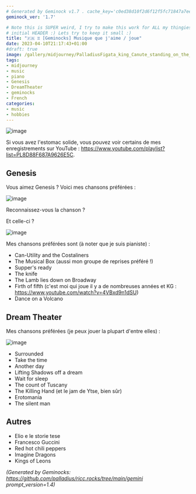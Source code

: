 ```yaml
---
# Generated by Geminock v1.7 . cache_key='c0ed38d10f2d6f12f5fc71847a7ee0a8620039c4b3bb9751ef06d189a9a97211-fr.yaml'
geminock_ver: '1.7'

# Note this is SUPER weird, I try to make this work for ALL my thingies so there might be some behavioural clatches in the
# initial HEADER :) Lets try to keep it small :)
title: "🇫🇷 ♊ [Geminocks] Musique que j'aime / joue"
date: 2023-04-10T21:17:43+01:00
#draft: true
image: /gallery/midjourney/PalladiusFigata_king_Canute_standing_on_the_shore_and_speaking__dd781f09-c2c5-48bd-9e1c-d6bcbed9bd6a.png
tags:
- midjourney
- music
- piano
- Genesis
- DreamTheater
- geminocks
- French
categories:
- music
- hobbies
---
```


![image](/gallery/midjourney/PalladiusFigata_Floor_plan_sketch_watercolor_style_grand_piano_7023fc60-189f-4f02-83dd-b7df0974f25e.png)

Si vous avez l'estomac solide, vous pouvez voir certains de mes enregistrements sur YouTube : <https://www.youtube.com/playlist?list=PL8D88F687A9626E5C>.

## Genesis

Vous aimez Genesis ? Voici mes chansons préférées :

![image](/gallery/midjourney/PalladiusFigata_king_Canute_standing_on_the_shore_and_speaking__dd781f09-c2c5-48bd-9e1c-d6bcbed9bd6a.png)

Reconnaissez-vous la chanson ?

Et celle-ci ?

![image](/gallery/midjourney/PalladiusFigata_a_beautiful_white_lamb_lies_down_Broadway_New_Y_10a1c643-4ca8-4c40-96fb-9cb3465f73bc.png)

Mes chansons préférées sont (à noter que je suis pianiste) :

* Can-Utility and the Costaliners
* The Musical Box (aussi mon groupe de reprises préféré !)
* Supper's ready
* The knife
* The Lamb lies down on Broadway
* Firth of fifth (c'est moi qui joue il y a de nombreuses années et KG : <https://www.youtube.com/watch?v=4VBxd9n1dSU>)
* Dance on a Volcano

## Dream Theater

Mes chansons préférées (je peux jouer la plupart d'entre elles) :

![image](/gallery/midjourney/JPetrucci%20painting.png)

* Surrounded
* Take the time
* Another day
* Lifting Shadows off a dream
* Wait for sleep
* The count of Tuscany
* The Killing Hand (et le jam de Ytse, bien sûr)
* Erotomania
* The silent man

## Autres

* Elio e le storie tese
* Francesco Guccini
* Red hot chili peppers
* Imagine Dragons
* Kings of Leons


*(Generated by Geminocks: https://github.com/palladius/ricc.rocks/tree/main/gemini prompt_version=1.4)*